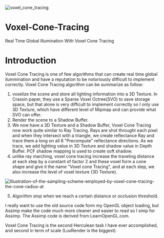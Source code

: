 
![voxel_cone_tracing](https://user-images.githubusercontent.com/93391908/183626860-cde20023-95e8-44ca-8b38-88109f01a407.png)

# Voxel-Cone-Tracing

Real Time Global Illumination With Voxel Cone Tracing

# Introduction

Voxel Cone Tracing is one of few algorithms that can create real time global ilummination and have a reputation to be notoriously difficult to implement correctly. Voxel Cone Tracing algorithm can be summarize as follow:
1. voxelize the scene and store all lighting information into a 3D Texture. In Crassin paper, they use a Sparse Voxel Octree(SVO) to save storage space, but that alone is very difficult to implement correctly so I only use 3D Texture, which have different level of Mipmap and can provide what SVO can offer.
2. Render the scene to a Shadow Buffer.
3. We now have a 3D Texture and a Shadow Buffer, Voxel Cone Tracing now work quite similar to Ray Tracing. Rays are shot throught each pixel and when they intersect with a triangle, we create reflectance Ray and trace them a long on all 6 "Precompute" reflectance directions. As we trace, we add lighting value in 3D Texture and shadow value in Depth Buffer. PCF shadow mapping is used to create soft shadow.
4. unlike ray marching, voxel cone tracing increase the traveling distance at each step by a constant of factor 2 and these voxel form a cone shape and give it the name "Voxel cone Tracing", and at each step, we also increase the level of voxel texture (3D Texture).

![Illustration-of-the-sampling-scheme-employed-by-voxel-cone-tracing-the-cone-radius-at](https://user-images.githubusercontent.com/93391908/154071894-e8865967-62da-4857-b2c4-3a2b7d2221de.png)

5. Algorithm stop when we reach a certain distance or occlusion threshold. 

I really want to use the old source code form my OpenGL object loading, but Assimp make the code much more cleaner and easier to read so I simp for Assimp. The Assimp code is derived from LearnOpenGL.com.

Voxel Cone Tracing is the second Herculean task I have ever accomplished, and second in term of scale (LuxRender is the biggest).

